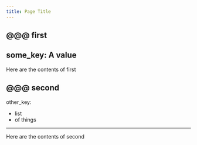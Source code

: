 ```yaml
---
title: Page Title
---
```


@@@ first
---
some_key: A value
---
Here are the contents of first

@@@ second
---
other_key:
  - list
  - of things
---

Here are the contents of second
